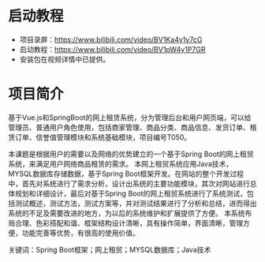 # 启动教程

- 项目录屏：https://www.bilibili.com/video/BV1Ka4y1y7cG
- 启动教程：https://www.bilibili.com/video/BV1pW4y1P7GR
- 安装包在视频详情中已提供。


# 项目简介
基于Vue.js和SpringBoot的网上租赁系统，分为管理后台和用户网页端，可以给管理员、普通用户角色使用，包括商家管理、商品分类、商品信息、发货订单、租赁订单、信誉值管理模块和系统基础模块，项目编号T050。

本课题是根据用户的需要以及网络的优势建立的一个基于Spring Boot的网上租贸系统，来满足用户网络商品租赁的需求。
本网上租贸系统应用Java技术，MYSQL数据库存储数据，基于Spring Boot框架开发。在网站的整个开发过程中，首先对系统进行了需求分析，设计出系统的主要功能模块，其次对网站进行总体规划和详细设计，最后对基于Spring Boot的网上租贸系统进行了系统测试，包括测试概述，测试方法，测试方案等，并对测试结果进行了分析和总结，进而得出系统的不足及需要改进的地方，为以后的系统维护和扩展提供了方便。
本系统布局合理、色彩搭配和谐、框架结构设计清晰，具有操作简单，界面清晰，管理方便，功能完善等优势，有很高的使用价值。

关键词：Spring Boot框架；网上租贸；MYSQL数据库；Java技术

